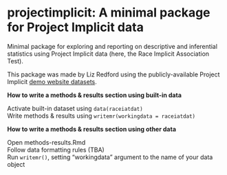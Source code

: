# projectimplicit: A minimal package for Project Implicit data

Minimal package for exploring and reporting on descriptive and inferential statistics using Project Implicit data (here, the Race Implicit Association Test).

This package was made by Liz Redford using the publicly-available Project Implicit <a href = "https://osf.io/y9hiq/">demo website datasets</a>. 

**How to write a methods & results section using built-in data**  

Activate built-in dataset using ```data(raceiatdat)```  
Write methods & results using ```writemr(workingdata = raceiatdat)```

**How to write a methods & results section using other data**  

Open methods-results.Rmd  
Follow data formatting rules (TBA)  
Run ```writemr()```, setting “workingdata” argument to the name of your data object
